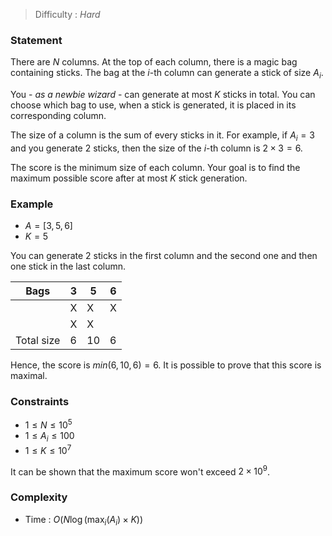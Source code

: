 > Difficulty : *Hard*

### Statement
There are $N$ columns.
At the top of each column, there is a magic bag containing sticks.
The bag at the $i$-th column can generate a stick of size $A_i$.

You - *as a newbie wizard* - can generate at most $K$ sticks in total.
You can choose which bag to use, when a stick is generated, it is placed in its corresponding column.

The size of a column is the sum of every sticks in it.
For example, if $A_i = 3$ and you generate 2 sticks, then the size of the $i$-th column is $2 \times 3 = 6$.

The score is the minimum size of each column.
Your goal is to find the maximum possible score after at most $K$ stick generation.

### Example
- $A = [3, 5, 6]$
- $K = 5$

You can generate 2 sticks in the first column and the second one and then one stick in the last column.

| Bags       | 3   | 5   | 6   |
| ---------- | --- | --- | --- |
|            | X   | X   | X   |
|            | X   | X   |     |
| Total size | 6   | 10  | 6   |

Hence, the score is $min(6, 10, 6) = 6$.
It is possible to prove that this score is maximal.

### Constraints
- $1 \le N \le 10^5$
- $1 \le A_i \le 100$
- $1 \le K \le 10^7$

It can be shown that the maximum score won't exceed $2 \times 10^9$.

### Complexity
- Time : $O(N \log(\max_i(A_i) \times K))$
